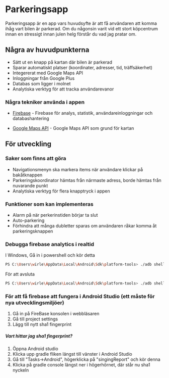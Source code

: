 # Parkeringsapp

Parkeringsapp är en app vars huvudsyfte är att få användaren att komma ihåg vart bilen är parkerad. Om du någonsin varit vid ett stort köpcentrum innan en stressigt innan julen helg förstår du vad jag pratar om.

## Några av huvudpunkterna
 - Sätt ut en knapp på kartan där bilen är parkerad
 - Sparar automatiskt platser (koordinater, adresser, tid, träffsäkerhet)
 - Integererat med Google Maps API
 - Inloggningar från Google Plus
 - Databas som ligger i molnet
 - Analytiska verktyg för att tracka användarevanor

### Några tekniker använda i appen
* [Firebase] - Firebase för analys, statistik, användareinloggningar och databashantering
* [Google Maps API] - Google Maps API som grund för kartan

   [Firebase]: <https://firebase.google.com/>
   [Google Maps API]: <https://developers.google.com/maps/>

## För utveckling

### Saker som finns att göra
 - Navigationsmenyn ska markera items när användare klickar på bakåtknappen
 - Parkeringskoordinator hämtas från närmaste adress, borde hämtas från nuvarande punkt
 - Analytiska verktyg för flera knapptryck i appen

### Funktioner som kan implementeras
 - Alarm på när perkerinstiden börjar ta slut
 - Auto-parkering
 - Förhindra att många dubletter sparas om användaren råkar komma åt parkeringsknappen

### Debugga firebase analytics i realtid
I Windows, Gå in i powershell och kör detta
```sh
PS C:\Users\wirle\AppData\Local\Android\Sdk\platform-tools> ./adb shell setprop debug.firebase.analytics.app com.example.wirle.parkeringsapp
```

För att avsluta
```sh
PS C:\Users\wirle\AppData\Local\Android\Sdk\platform-tools> ./adb shell setprop debug.firebase.analytics.app .none.
```

### För att få firebase att fungera i Android Studio (ett måste för nya utvecklingsmiljöer)
  1. Gå in på FireBase konsolen i webbläsaren
  2. Gå till project settings
  3. Lägg till nytt sha1 fingerprint
##### Vart hittar jag sha1 fingerprint?
  1. Öppna Android studio
  2. Klicka upp gradle fliken längst till vänster i Android Studio
  3. Gå till "Tasks->Android", högerklicka på "singingReport" och kör denna
  4. Klicka på gradle console längst ner i högerhörnet, där står nu sha1 nyckeln